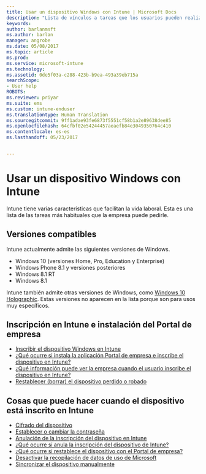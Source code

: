 ```yaml
---
title: Usar un dispositivo Windows con Intune | Microsoft Docs
description: "Lista de vínculos a tareas que los usuarios pueden realizar en su dispositivo Windows cuando este está inscrito en Intune"
keywords: 
author: barlanmsft
ms.author: barlan
manager: angrobe
ms.date: 05/08/2017
ms.topic: article
ms.prod: 
ms.service: microsoft-intune
ms.technology: 
ms.assetid: 0de5f03a-c288-423b-b9ea-493a39eb715a
searchScope:
- User help
ROBOTS: 
ms.reviewer: priyar
ms.suite: ems
ms.custom: intune-enduser
ms.translationtype: Human Translation
ms.sourcegitcommit: 9ff1adae93fe6873f5551cf58b1a2e89638dee85
ms.openlocfilehash: 64cfbf02e54244457aeaefb84e3049350764c410
ms.contentlocale: es-es
ms.lasthandoff: 05/23/2017


---
```


# <a name="using-your-windows-device-with-intune"></a>Usar un dispositivo Windows con Intune

Intune tiene varias características que facilitan la vida laboral. Esta es una lista de las tareas más habituales que la empresa puede pedirle.

## <a name="supported-versions"></a>Versiones compatibles

Intune actualmente admite las siguientes versiones de Windows.

* Windows 10 (versiones Home, Pro, Education y Enterprise)
* Windows Phone 8.1 y versiones posteriores
* Windows 8.1 RT
* Windows 8.1

Intune también admite otras versiones de Windows, como [Windows 10 Holographic](https://www.microsoft.com/hololens). Estas versiones no aparecen en la lista porque son para usos muy específicos.

## <a name="enrolling-into-intune-and-installing-the-company-portal"></a>Inscripción en Intune e instalación del Portal de empresa

- [Inscribir el dispositivo Windows en Intune](enroll-your-device-in-intune-windows.md)
- [¿Qué ocurre si instala la aplicación Portal de empresa e inscribe el dispositivo en Intune?](what-happens-if-you-install-the-company-portal-app-and-enroll-your-device-in-intune-windows.md)
- [¿Qué información puede ver la empresa cuando el usuario inscribe el dispositivo en Intune?](what-info-can-your-company-see-when-you-enroll-your-device-in-intune.md)
- [Restablecer (borrar) el dispositivo perdido o robado](reset-erase-your-device-cpwebsite.md)

## <a name="things-you-can-do-when-your-device-is-enrolled-in-intune"></a>Cosas que puede hacer cuando el dispositivo está inscrito en Intune

- [Cifrado del dispositivo](encrypt-your-device-windows.md)
- [Establecer o cambiar la contraseña](set-or-change-your-password-windows.md)
- [Anulación de la inscripción del dispositivo en Intune](unenroll-your-device-from-intune-windows.md)
- [¿Qué ocurre si anula la inscripción del dispositivo de Intune?](what-happens-if-you-unenroll-your-device-from-intune-windows.md)
- [¿Qué ocurre si restablece el dispositivo con el Portal de empresa?](what-happens-if-you-reset-your-device-using-the-company-portal-windows.md)
- [Desactivar la recopilación de datos de uso de Microsoft](turn-off-microsoft-usage-data-collection-windows.md)
- [Sincronizar el dispositivo manualmente](sync-your-device-manually-windows.md)

